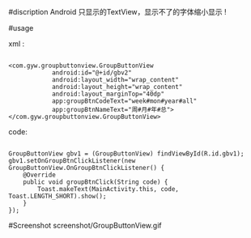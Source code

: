 #discription
Android 只显示的TextView，显示不了的字体缩小显示 ! 

#usage

xml : 
```

<com.gyw.groupbuttonview.GroupButtonView
            android:id="@+id/gbv2"
            android:layout_width="wrap_content"
            android:layout_height="wrap_content"
            android:layout_marginTop="40dp"
            app:groupBtnCodeText="week#mon#year#all"
            app:groupBtnNameText="周#月#年#总">
</com.gyw.groupbuttonview.GroupButtonView>
```


code:

```

GroupButtonView gbv1 = (GroupButtonView) findViewById(R.id.gbv1);
gbv1.setOnGroupBtnClickListener(new GroupButtonView.OnGroupBtnClickListener() {
	@Override
	public void groupBtnClick(String code) {
		Toast.makeText(MainActivity.this, code, Toast.LENGTH_SHORT).show();
	}
});
```




#Screenshot
screenshot/GroupButtonView.gif
